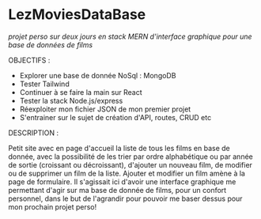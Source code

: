 # LezMoviesDataBase

*projet perso sur deux jours en stack MERN d'interface graphique pour une base de données de films*

OBJECTIFS :
- Explorer une base de donnée NoSql : MongoDB
- Tester Tailwind
- Continuer à se faire la main sur React
- Tester la stack Node.js/express
- Réexploiter mon fichier JSON de mon premier projet
- S'entrainer sur le sujet de création d'API, routes, CRUD etc

DESCRIPTION :

Petit site avec en page d'accueil la liste de tous les films en base de donnée, avec la possibilité de les trier par ordre alphabétique ou par année de sortie (croissant ou décroissant), d'ajouter un nouveau film, de modifier ou de supprimer un film de la liste.
Ajouter et modifier un film amène à la page de formulaire. Il s'agissait ici d'avoir une interface graphique me permettant d'agir sur ma base de donnée de films, pour un confort personnel, dans le but de l'agrandir pour pouvoir me baser dessus pour mon prochain projet perso!


